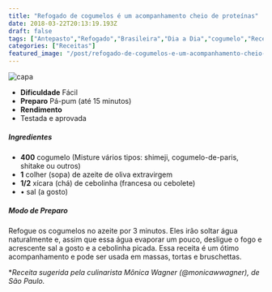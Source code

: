 ```yaml
---
title: "Refogado de cogumelos é um acompanhamento cheio de proteínas"
date: 2018-03-22T20:13:19.193Z
draft: false
tags: ["Antepasto","Refogado","Brasileira","Dia a Dia","cogumelo","Receitas rápidas"]
categories: ["Receitas"]
featured_image: "/post/refogado-de-cogumelos-e-um-acompanhamento-cheio-de-proteinas.caac2040.jpeg"
---
```


![capa](/post/refogado-de-cogumelos-e-um-acompanhamento-cheio-de-proteinas.caac2040.jpeg)

*   **Dificuldade** Fácil
*   **Preparo** Pá-pum (até 15 minutos)
*   **Rendimento**
*   Testada e aprovada
    

##### Ingredientes

*   **400** cogumelo (Misture vários tipos: shimeji, cogumelo-de-paris, shitake ou outros)
*   **1** colher (sopa) de azeite de oliva extravirgem
*   **1/2** xícara (chá) de cebolinha (francesa ou cebolete)
*   • sal (a gosto)

##### Modo de Preparo

Refogue os cogumelos no azeite por 3 minutos. Eles irão soltar água naturalmente e, assim que essa água evaporar um pouco, desligue o fogo e acrescente sal a gosto e a cebolinha picada. Essa receita é um ótimo acompanhamento e pode ser usada em massas, tortas e bruschettas.

*_Receita sugerida pela culinarista Mônica Wagner (@monicawwagner), de São Paulo._
